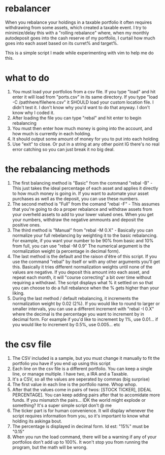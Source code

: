 # rebalancer
When you rebalance your holdings in a taxable portfolio it often requires withdrawing from some assets, which created a taxable event. I try to minimize/delay this with a "rolling rebalance" where, when my monthly autodeposit goes into the cash reserve of my portfolio, I curtail how much goes into each asset based on its curret% and target%. 

This is a simple script I made while experimenting with vim to help me do this. 

# what to do
1. You must load your portfolios from a csv file. If you type "load" and hit enter it will load from "ports.csv" in its same directory. If you type "load -C /pathhere/filehere.csv" it SHOULD load your custom location file. I didn't test it. I don't know why you'd want to do that anyway. I don't know why I coded it.
2. After loading the file you can type "rebal" and hit enter to begin rebalancing
3. You must then enter how much money is going into the account, and how much is currently in each holding.
4. It should output some amount of money for you to put into each holding
5. Use "exit" to close. Or put in a string at any other point IG there's no real error catching so you can just break it no big deal. 

# the rebalancing methods
1. The first balancing method is "Basic" from the command "rebal -B" - This just takes the ideal percentage of each asset and applies it directly to how much money is going in. If you want to automate your asset purchases as well as the deposit, you can use these numbers. 
2. The second method is "Full" from the comand "rebal -F" - This assumes that you're going to do a proper rebalance and withdraw assets from your overheld assets to add to your lower valued ones. When you get your numbers, withdraw the negative ammounts and deposit the positive ones.
3. The third method is "Manual" from "rebal -M 0.X" - Basically you can normalize your full rebelancing by weighting it to the basic rebalancing. For example, if you want your number to be 90% from basic and 10% from full, you can use "rebal -M 0.9" The numerical argument is the normalization weight (a percentage in decimal form).
4. The last method is the default and the raison d'être of this script. If you use the command "rebal" by itself or with any other arguments you'll get this. Basically it tries different normalization weights until none of the values are negative. If you deposit this amount into each asset, and repeat each month, it will "course correcting" a bit over time without requiring a withdrawl. The script displays what % it settled on so that you can choose to do a full rebalance when the % gets higher than your liking.
5. During the last method / default rebalancing, it increments the normalization weight by 0.02 (2%). If you would like to round to larger or smaller intervals, you can use a different increment with "rebal -I 0.X" where the decimal is the percentage you want to increment by in decimal form. For example if you'd like to increment by 1%, use 0.01... if you would like to increment by 0.5%, use 0.005... etc

# the csv file
1. The CSV included is a sample, but you must change it manually to fit the portfolio you have if you end up using this script
2. Each line on the csv file is a different portfolio. You can keep a single line, or manage multiple. I have two, a IRA and a Taxable.
3. It's a CSV, so all the values are seperated by commas (big surprise)
4. The first value in each line is the portfolio name. Whop whop.
5. After that the values come in pairs of twos: [STOCK TICKER], [IDEAL PERCENTAGE]. You can keep adding pairs after that to accomidate more funds. If you mismatch the pairs... IDK the world might explode or something? It's a super simple script don't @ me
6. The ticker part is for human convenience. It will display whenever the script requires information from you, so it's important to know what holding its askinga bout.
7. The percentage is displayed in decimal form. Id est: "15%" must be "0.15"
8. When you run the load command, there will be a warning if any of your portfolios don't add up to 100%. It won't stop you from running the program, but the math will be wrong.
